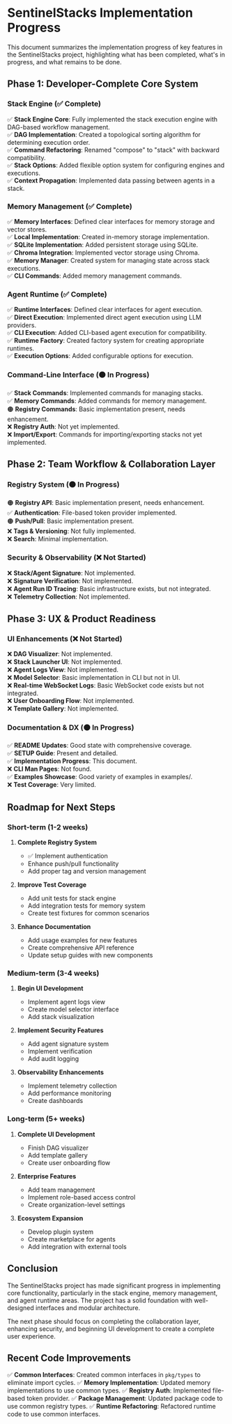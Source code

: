 # SentinelStacks Implementation Progress

This document summarizes the implementation progress of key features in the SentinelStacks project, highlighting what has been completed, what's in progress, and what remains to be done.

## Phase 1: Developer-Complete Core System

### Stack Engine (✅ Complete)

✅ **Stack Engine Core**: Fully implemented the stack execution engine with DAG-based workflow management.  
✅ **DAG Implementation**: Created a topological sorting algorithm for determining execution order.  
✅ **Command Refactoring**: Renamed "compose" to "stack" with backward compatibility.  
✅ **Stack Options**: Added flexible option system for configuring engines and executions.  
✅ **Context Propagation**: Implemented data passing between agents in a stack.

### Memory Management (✅ Complete)

✅ **Memory Interfaces**: Defined clear interfaces for memory storage and vector stores.  
✅ **Local Implementation**: Created in-memory storage implementation.  
✅ **SQLite Implementation**: Added persistent storage using SQLite.  
✅ **Chroma Integration**: Implemented vector storage using Chroma.  
✅ **Memory Manager**: Created system for managing state across stack executions.  
✅ **CLI Commands**: Added memory management commands.

### Agent Runtime (✅ Complete)

✅ **Runtime Interfaces**: Defined clear interfaces for agent execution.  
✅ **Direct Execution**: Implemented direct agent execution using LLM providers.  
✅ **CLI Execution**: Added CLI-based agent execution for compatibility.  
✅ **Runtime Factory**: Created factory system for creating appropriate runtimes.  
✅ **Execution Options**: Added configurable options for execution.

### Command-Line Interface (🟠 In Progress)

✅ **Stack Commands**: Implemented commands for managing stacks.  
✅ **Memory Commands**: Added commands for memory management.  
🟠 **Registry Commands**: Basic implementation present, needs enhancement.  
❌ **Registry Auth**: Not yet implemented.  
❌ **Import/Export**: Commands for importing/exporting stacks not yet implemented.

## Phase 2: Team Workflow & Collaboration Layer

### Registry System (🟠 In Progress)

🟠 **Registry API**: Basic implementation present, needs enhancement.  
✅ **Authentication**: File-based token provider implemented.  
🟠 **Push/Pull**: Basic implementation present.  
❌ **Tags & Versioning**: Not fully implemented.  
❌ **Search**: Minimal implementation.

### Security & Observability (❌ Not Started)

❌ **Stack/Agent Signature**: Not implemented.  
❌ **Signature Verification**: Not implemented.  
❌ **Agent Run ID Tracing**: Basic infrastructure exists, but not integrated.  
❌ **Telemetry Collection**: Not implemented.

## Phase 3: UX & Product Readiness

### UI Enhancements (❌ Not Started)

❌ **DAG Visualizer**: Not implemented.  
❌ **Stack Launcher UI**: Not implemented.  
❌ **Agent Logs View**: Not implemented.  
❌ **Model Selector**: Basic implementation in CLI but not in UI.  
❌ **Real-time WebSocket Logs**: Basic WebSocket code exists but not integrated.  
❌ **User Onboarding Flow**: Not implemented.  
❌ **Template Gallery**: Not implemented.

### Documentation & DX (🟠 In Progress)

✅ **README Updates**: Good state with comprehensive coverage.  
✅ **SETUP Guide**: Present and detailed.  
✅ **Implementation Progress**: This document.  
❌ **CLI Man Pages**: Not found.  
✅ **Examples Showcase**: Good variety of examples in examples/.  
❌ **Test Coverage**: Very limited.

## Roadmap for Next Steps

### Short-term (1-2 weeks)

1. **Complete Registry System**  
   - ✅ Implement authentication
   - Enhance push/pull functionality
   - Add proper tag and version management

2. **Improve Test Coverage**  
   - Add unit tests for stack engine
   - Add integration tests for memory system
   - Create test fixtures for common scenarios

3. **Enhance Documentation**  
   - Add usage examples for new features
   - Create comprehensive API reference
   - Update setup guides with new components

### Medium-term (3-4 weeks)

1. **Begin UI Development**  
   - Implement agent logs view
   - Create model selector interface
   - Add stack visualization

2. **Implement Security Features**  
   - Add agent signature system
   - Implement verification
   - Add audit logging

3. **Observability Enhancements**  
   - Implement telemetry collection
   - Add performance monitoring
   - Create dashboards

### Long-term (5+ weeks)

1. **Complete UI Development**  
   - Finish DAG visualizer
   - Add template gallery
   - Create user onboarding flow

2. **Enterprise Features**  
   - Add team management
   - Implement role-based access control
   - Create organization-level settings

3. **Ecosystem Expansion**  
   - Develop plugin system
   - Create marketplace for agents
   - Add integration with external tools

## Conclusion

The SentinelStacks project has made significant progress in implementing core functionality, particularly in the stack engine, memory management, and agent runtime areas. The project has a solid foundation with well-designed interfaces and modular architecture.

The next phase should focus on completing the collaboration layer, enhancing security, and beginning UI development to create a complete user experience.

## Recent Code Improvements

✅ **Common Interfaces**: Created common interfaces in `pkg/types` to eliminate import cycles.
✅ **Memory Implementation**: Updated memory implementations to use common types.
✅ **Registry Auth**: Implemented file-based token provider.
✅ **Package Management**: Updated package code to use common registry types.
✅ **Runtime Refactoring**: Refactored runtime code to use common interfaces.
